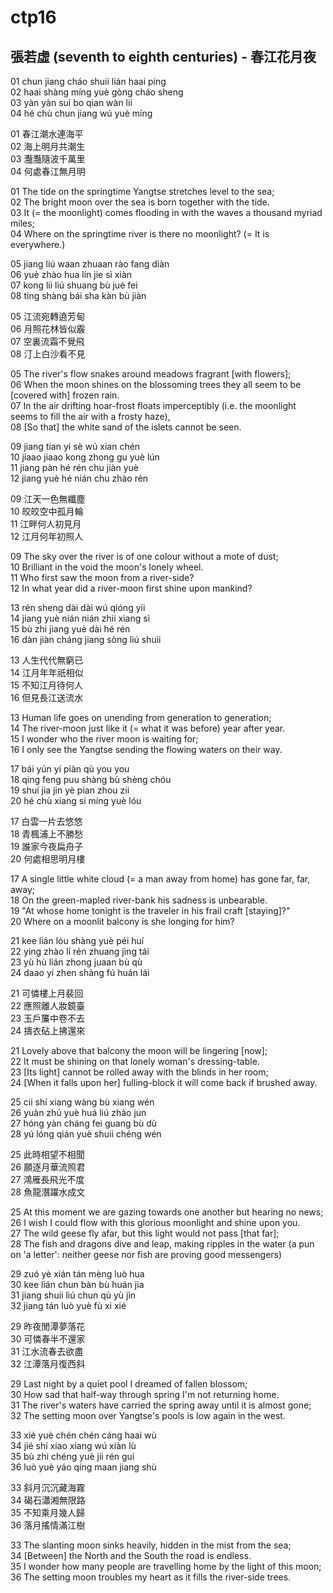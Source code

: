 # ctp16
## 張若虛 (seventh to eighth centuries) - 春江花月夜

01 chun jiang cháo shuii lián haai píng  
02 haai shàng míng yuè gòng cháo sheng  
03 yàn yàn suí bo qian wàn lii  
04 hé chù chun jiang wú yuè míng

01 春江潮水連海平  
02 海上明月共潮生  
03 灩灩隨波千萬里  
04 何處春江無月明

01 The tide on the springtime Yangtse stretches level to the sea;  
02 The bright moon over the sea is born together with the tide.  
03 It (= the moonlight) comes flooding in with the waves a thousand myriad miles;  
04 Where on the springtime river is there no moonlight? (= It is everywhere.)

05 jiang liú waan zhuaan rào fang diàn  
06 yuè zhào hua lín jie sì xiàn  
07 kong lii liú shuang bù jué fei  
08 ting shàng bái sha kàn bù jiàn

05 江流宛轉遶芳甸  
06 月照花林皆似霰  
07 空裏流霜不覺飛  
08 汀上白沙看不見

05 The river's flow snakes around meadows fragrant [with flowers];  
06 When the moon shines on the blossoming trees they all seem to be [covered with] frozen rain.  
07 In the air drifting hoar-frost floats imperceptibly (i.e. the moonlight seems to fill the air with a frosty haze),  
08 [So that] the white sand of the islets cannot be seen.

09 jiang tian yi sè wú xian chén  
10 jiaao jiaao kong zhong gu yuè lún  
11 jiang pàn hé rén chu jiàn yuè  
12 jiang yuè hé nián chu zhào rén

09 江天一色無纖塵  
10 皎皎空中孤月輪  
11 江畔何人初見月  
12 江月何年初照人

09 The sky over the river is of one colour without a mote of dust;  
10 Brilliant in the void the moon's lonely wheel.  
11 Who first saw the moon from a river-side?  
12 In what year did a river-moon first shine upon mankind?

13 rén sheng dài dài wú qióng yii  
14 jiang yuè nián nián zhii xiang sì  
15 bù zhi jiang yuè dài hé rén  
16 dàn jiàn cháng jiang sòng liú shuii

13 人生代代無窮已  
14 江月年年祇相似  
15 不知江月待何人  
16 但見長江送流水

13 Human life goes on unending from generation to generation;  
14 The river-moon just like it (= what it was before) year after year.  
15 I wonder who the river moon is waiting for;  
16 I only see the Yangtse sending the flowing waters on their way.

17 bái yún yi piàn qù you you  
18 qing feng puu shàng bù shèng chóu  
19 shuí jia jin yè pian zhou zii  
20 hé chù xiang si míng yuè lóu

17 白雲一片去悠悠  
18 青楓浦上不勝愁  
19 誰家今夜扁舟子  
20 何處相思明月樓

17 A single little white cloud (= a man away from home) has gone far, far, away;  
18 On the green-mapled river-bank his sadness is unbearable.  
19 "At whose home tonight is the traveler in his frail craft [staying]?"  
20 Where on a moonlit balcony is she longing for him?

21 kee lián lóu shàng yuè péi huí  
22 ying zhào lí rén zhuang jìng tái  
23 yù hù lián zhong juaan bù qù  
24 daao yi zhen shàng fú huán lái

21 可憐樓上月裴回  
22 應照離人妝鏡臺  
23 玉戶簾中卷不去  
24 擣衣砧上拂還來

21 Lovely above that balcony the moon will be lingering [now];  
22 It must be shining on that lonely woman's dressing-table.  
23 [Its light] cannot be rolled away with the blinds in her room;  
24 [When it falls upon her] fulling-block it will come back if brushed away.

25 cii shí xiang wàng bù xiang wén  
26 yuàn zhú yuè huá liú zhào jun  
27 hóng yàn cháng fei guang bù dù  
28 yú lóng qián yuè shuii chéng wén

25 此時相望不相聞  
26 願逐月華流照君  
27 鴻雁長飛光不度  
28 魚龍潛躍水成文

25 At this moment we are gazing towards one another but hearing no news;  
26 I wish I could flow with this glorious moonlight and shine upon you.  
27 The wild geese fly afar, but this light would not pass [that far];  
28 The fish and dragons dive and leap, making ripples in the water (a pun on 'a letter': neither geese nor fish are proving good messengers)

29 zuó yè xián tán mèng luò hua  
30 kee lián chun bàn bù huán jia  
31 jiang shuii liú chun qù yù jìn  
32 jiang tán luò yuè fù xi xié

29 昨夜閒潭夢落花  
30 可憐春半不還家  
31 江水流春去欲盡  
32 江潭落月復西斜

29 Last night by a quiet pool I dreamed of fallen blossom;  
30 How sad that half-way through spring I'm not returning home.  
31 The river's waters have carried the spring away until it is almost gone;  
32 The setting moon over Yangtse's pools is low again in the west.

33 xié yuè chén chén cáng haai wù  
34 jié shí xiao xiang wú xiàn lù  
35 bù zhi chéng yuè jii rén gui  
36 luò yuè yáo qíng maan jiang shù

33 斜月沉沉藏海霧  
34 碣石瀟湘無限路  
35 不知乘月幾人歸  
36 落月搖情滿江樹

33 The slanting moon sinks heavily, hidden in the mist from the sea;  
34 [Between] the North and the South the road is endless.  
35 I wonder how many people are travelling home by the light of this moon;  
36 The setting moon troubles my heart as it fills the river-side trees.
